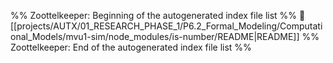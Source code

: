 %% Zoottelkeeper: Beginning of the autogenerated index file list  %%
📄 [[projects/AUTX/01_RESEARCH_PHASE_1/P6.2_Formal_Modeling/Computational_Models/mvu1-sim/node_modules/is-number/README|README]]
%% Zoottelkeeper: End of the autogenerated index file list  %%
